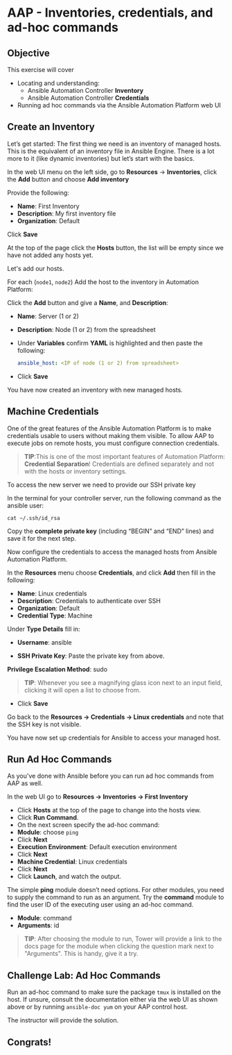 # AAP - Inventories, credentials, and ad-hoc commands

## Objective

This exercise will cover

- Locating and understanding:
  - Ansible Automation Controller **Inventory**
  - Ansible Automation Controller **Credentials**
- Running ad hoc commands via the Ansible Automation Platform web UI


## Create an Inventory

Let’s get started: The first thing we need is an inventory of managed hosts. This is the equivalent of an inventory file in Ansible Engine. There is a lot more to it (like dynamic inventories) but let’s start with the basics.

In the web UI menu on the left side, go to **Resources** → **Inventories**, click the **Add** button and choose **Add inventory**

Provide the following:

* **Name**:  First Inventory
* **Description**: My first inventory file
* **Organization**: Default

Click **Save**

At the top of the page click the **Hosts** button, the list will be empty since we have not added any hosts yet.



Let's add our hosts.  



For each (`node1`, `node2`) Add the host to the inventory in Automation Platform:

Click the **Add** button and give a **Name**, and **Description**: 

* **Name**: Server (1 or 2)

* **Description**: Node (1 or 2) from the spreadsheet

* Under **Variables** confirm **YAML** is highlighted and then paste the following:

  ```yaml
  ansible_host: <IP of node (1 or 2) from spreadsheet> 
  ```

  

* Click **Save** 

You have now created an inventory with new managed hosts.



## Machine Credentials

One of the great features of the Ansible Automation Platform is to make credentials usable to users without making them visible. To allow AAP to execute jobs on remote hosts, you must configure connection credentials.

> **TIP**:This is one of the most important features of Automation Platform: **Credential Separation**! Credentials are defined separately and not with the hosts or inventory settings.

To access the new server we need to provide our SSH private key



In the terminal for your controller server, run the following command as the ansible user:

```
cat ~/.ssh/id_rsa
```

Copy the **complete private key** (including “BEGIN” and “END” lines) and save it for the next step.



Now configure the credentials to access the managed hosts from Ansible Automation Platform.

In the **Resources** menu choose **Credentials**, and click **Add** then fill in the following:

* **Name**: Linux credentials
* **Description**: Credentials to authenticate over SSH
* **Organization**: Default
* **Credential Type**: Machine

Under **Type Details** fill in: 

* **Username**: ansible

* **SSH Private Key**: Paste the private key from above.  

**Privilege Escalation Method**: sudo 

> **TIP**: Whenever you see a magnifying glass icon next to an input field, clicking it will open a list to choose from.

* Click **Save**

Go back to the **Resources -> Credentials -> Linux credentials** and note that the SSH key is not visible.

You have now set up credentials for Ansible to access your managed host.



## Run Ad Hoc Commands

As you've done with Ansible before you can run ad hoc commands from AAP as well.

In the web UI go to **Resources → Inventories → First Inventory**

- Click **Hosts** at the top of the page to change into the hosts view.
- Click **Run Command**.
- On the next screen specify the ad-hoc command: 
- **Module**: choose `ping`
- Click **Next**
- **Execution Environment**: Default execution environment
- Click **Next**
- **Machine Credential**: Linux credentials
- Click **Next**
- Click **Launch**, and watch the output. 



The simple **ping** module doesn’t need options. For other modules, you need to supply the command to run as an argument. Try the **command** module to find the user ID of the executing user using an ad-hoc command.

- **Module**: command
- **Arguments**: id

> **TIP**: After choosing the module to run, Tower will provide a link to the docs page for the module when clicking the question mark next to "Arguments". This is handy, give it a try.



## Challenge Lab: Ad Hoc Commands

Run an ad-hoc command to make sure the package `tmux` is installed on the host. If unsure, consult the documentation either via the web UI as shown above or by running `ansible-doc yum` on your AAP control host.



The instructor will provide the solution. 



## Congrats!
